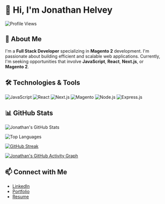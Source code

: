 # 👋 Hi, I'm Jonathan Helvey

![Profile Views](https://komarev.com/ghpvc/?username=JonathanHelvey&style=for-the-badge)

## 🚀 About Me

I'm a **Full Stack Developer** specializing in **Magento 2** development. I'm passionate about building efficient and scalable web applications. Currently, I'm seeking opportunities that involve **JavaScript**, **React**, **Next.js**, or **Magento 2**.

## 🛠️ Technologies & Tools

![JavaScript](https://img.shields.io/badge/JavaScript-F7DF1E?style=for-the-badge&logo=javascript&logoColor=black)
![React](https://img.shields.io/badge/React-20232A?style=for-the-badge&logo=react&logoColor=61DAFB)
![Next.js](https://img.shields.io/badge/Next.js-000000?style=for-the-badge&logo=nextdotjs&logoColor=white)
![Magento](https://img.shields.io/badge/Magento-EE672F?style=for-the-badge&logo=magento&logoColor=white)
![Node.js](https://img.shields.io/badge/Node.js-339933?style=for-the-badge&logo=nodedotjs&logoColor=white)
![Express.js](https://img.shields.io/badge/Express.js-000000?style=for-the-badge&logo=express&logoColor=white)

## 📊 GitHub Stats

![Jonathan's GitHub Stats](https://github-readme-stats.vercel.app/api?username=JonathanHelvey&show_icons=true&theme=transparent)

![Top Languages](https://github-readme-stats.vercel.app/api/top-langs/?username=JonathanHelvey&layout=compact&theme=transparent)

[![GitHub Streak](https://streak-stats.demolab.com/?user=JonathanHelvey&theme=transparent)](https://git.io/streak-stats)

[![Jonathan's GitHub Activity Graph](https://github-readme-activity-graph.cyclic.app/graph?username=JonathanHelvey&theme=github-compact)](https://github.com/JonathanHelvey)

## 📫 Connect with Me

- [LinkedIn](https://www.linkedin.com/in/jonathanhelvey/)
- [Portfolio](https://yourportfolio.com)
- [Resume](https://yourresume.com)
